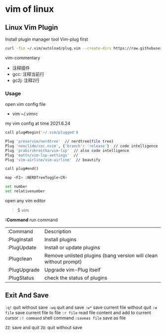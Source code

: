 # vim of linux

## Linux Vim Plugin

Install plugin manager tool Vim-plug first

```bash
curl -fLo ~/.vim/autoload/plug.vim --create-dirs https://raw.githubusercontent.com/junegunn/vim-plug/master/plug.vim
```

vim-commentary

- 注释插件
- gcc: 注释当前行
- gc2j: 注释2行

### Usage

open vim config file

- vim ~/.vimrc

my vim config at time 2021.6.24

```bash
call plug#begin('~/.vim/plugged')

Plug 'preservim/nerdtree'  // nerdtree(file tree)
Plug 'neoclide/coc.nvim', {'branch': 'release'}  // code intelligence
Plug 'prabirshrestha/vim-lsp'  // also code intelligence
Plug 'mattn/vim-lsp-settings'  //
Plug 'vim-airline/vim-airline'  // beautify

call plug#end()

map <F2> :NERDTreeToggle<CR>

set number
set relativenumber
```

open any vim editor

> $ vim

**:Command** run command

<table>
    <tr>
        <td>:Command</td>
        <td>Description</td>
    </tr>
    <tr>
        <td>:PlugInstall</td>
        <td>Install plugins</td>
    </tr>
    <tr>
        <td>:PlugUpdate</td>
        <td>Install or update plugins</td>
    </tr>
    <tr>
        <td>:Plugclean</td>
        <td>Remove unlisted plugins (bang version will clean without prompt)</td>
    </tr>
    <tr>
        <td>:PlugUpgrade</td>
        <td>Upgrade vim-Plug itself</td>
    </tr>
    <tr>
        <td>:PlugStatus</td>
        <td>check the status of plugins</td>
    </tr>
</table>

## Exit And Save


`:q!` quit without save
`:wq` quit and save
`:w*` save current file without quit
`:w file` save current file to file
`:r file` read file content and add to current cursor
`:! command` shell command
`:saveas file` save as file

`ZZ`: save and quit
`ZQ`: quit without save